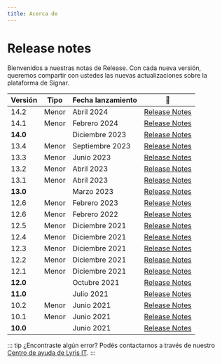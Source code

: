 ```yaml
---
title: Acerca de
---
```


# Release notes

Bienvenidos a nuestras notas de Release. Con cada nueva versión, queremos compartir con ustedes las nuevas actualizaciones sobre la plataforma de Signar.

| Versión | Tipo | Fecha lanzamiento | :link: |
| --- | --- | --- | --- |
| 14.2 | Menor | Abril 2024 | [Release Notes](./14.2.md) |
| 14.1 | Menor | Febrero 2024 | [Release Notes](./14.1.md) |
| **14.0** | <Badge type="tip" text="Mayor" vertical="middle"/> | Diciembre 2023 | [Release Notes](./14.0.md) |
| 13.4 | Menor | Septiembre 2023 | [Release Notes](./13.4.md) |
| 13.3 | Menor | Junio 2023 | [Release Notes](./13.3.md) |
| 13.2 | Menor | Abril 2023 | [Release Notes](./13.2.md) |
| 13.1 | Menor | Abril 2023 | [Release Notes](./13.1.md) |
| **13.0** | <Badge type="tip" text="Mayor" vertical="middle"/> | Marzo 2023 | [Release Notes](./13.0.md) |
| 12.6 | Menor | Febrero 2023 | [Release Notes](./12.6.md) |
| 12.6 | Menor | Febrero 2022 | [Release Notes](./12.6.md) |
| 12.5 | Menor | Diciembre 2021 | [Release Notes](./12.5.md) |
| 12.4 | Menor | Diciembre 2021 | [Release Notes](./12.4.md) |
| 12.3 | Menor | Diciembre 2021 | [Release Notes](./12.3.md) |
| 12.2 | Menor | Diciembre 2021 | [Release Notes](./12.2.md) |
| 12.1 | Menor | Diciembre 2021 | [Release Notes](./12.1.md) |
| **12.0** | <Badge type="tip" text="Mayor" vertical="middle"/> | Octubre 2021 | [Release Notes](./12.0.md) |
| **11.0** | <Badge type="tip" text="Mayor" vertical="middle"/> | Julio 2021 | [Release Notes](./11.0.md) |
| 10.2 | Menor | Junio 2021 | [Release Notes](./10.2.md) |
| 10.1 | Menor | Junio 2021 | [Release Notes](./10.1.md) |
| **10.0** | <Badge type="tip" text="Mayor" vertical="middle"/> | Junio 2021 | [Release Notes](./10.0.md) |


::: tip ¿Encontraste algún error?
Podés contactarnos a través de nuestro [Centro de ayuda de Lyris IT](https://soporte-lyris.atlassian.net/servicedesk/customer/portals).
:::

